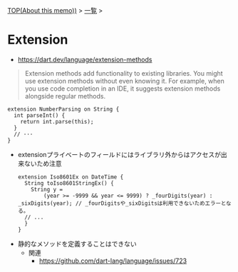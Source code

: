 [TOP(About this memo))](../README.md) > [一覧](./README.md) >


# Extension
* https://dart.dev/language/extension-methods
> Extension methods add functionality to existing libraries. You might use extension methods without even knowing it. For example, when you use code completion in an IDE, it suggests extension methods alongside regular methods.
```
extension NumberParsing on String {
  int parseInt() {
    return int.parse(this);
  }
  // ···
}
```
* extensionプライベートのフィールドにはライブラリ外からはアクセスが出来ないため注意
  ```
  extension Iso8601Ex on DateTime {
    String toIso8601StringEx() {
      String y =
          (year >= -9999 && year <= 9999) ? _fourDigits(year) : _sixDigits(year); // _fourDigitsや_sixDigitsは利用できないためエラーとなる。
    // ... 
    }
  }
  ```
* 静的なメソッドを定義することはできない
  * 関連
    * https://github.com/dart-lang/language/issues/723
  





